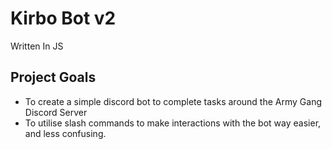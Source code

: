 # Kirbo Bot v2
Written In JS

## Project Goals
- To create a simple discord bot to complete tasks around the Army Gang Discord Server
- To utilise slash commands to make interactions with the bot way easier, and less confusing.